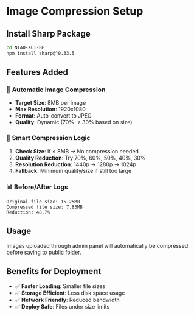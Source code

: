 # Image Compression Setup

## Install Sharp Package

```bash
cd NIAD-XCT-BE
npm install sharp@^0.33.5
```

## Features Added

### 🎯 **Automatic Image Compression**
- **Target Size**: 8MB per image  
- **Max Resolution**: 1920x1080
- **Format**: Auto-convert to JPEG
- **Quality**: Dynamic (70% → 30% based on size)

### 🔧 **Smart Compression Logic**
1. **Check Size**: If ≤ 8MB → No compression needed
2. **Quality Reduction**: Try 70%, 60%, 50%, 40%, 30%
3. **Resolution Reduction**: 1440p → 1280p → 1024p
4. **Fallback**: Minimum quality/size if still too large

### 📊 **Before/After Logs**
```
Original file size: 15.25MB
Compressed file size: 7.83MB
Reduction: 48.7%
```

## Usage

Images uploaded through admin panel will automatically be compressed before saving to public folder.

## Benefits for Deployment

- ✅ **Faster Loading**: Smaller file sizes
- ✅ **Storage Efficient**: Less disk space usage  
- ✅ **Network Friendly**: Reduced bandwidth
- ✅ **Deploy Safe**: Files under size limits
